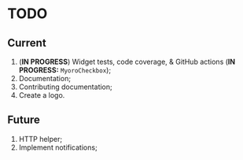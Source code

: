 # TODO

## Current

1. (**IN PROGRESS**) Widget tests, code coverage, & GitHub actions (**IN PROGRESS:** `MyoroCheckbox`);
1. Documentation;
1. Contributing documentation;
1. Create a logo.

## Future

1. HTTP helper;
1. Implement notifications;

